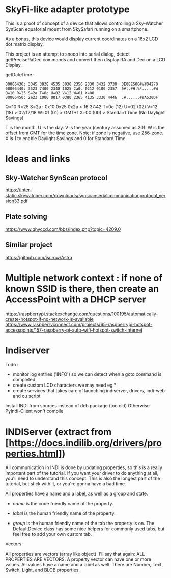# SkyFi-like adapter prototype

This is a proof of concept of a device that allows controlling a Sky-Watcher
SynScan equatorial mount from SkySafari running on a smartphone.

As a bonus, this device would display current coordinates on a 16x2 LCD dot
matrix display.

This project is an attempt to snoop into serial dialog, detect getPreciseRaDec
commands and convert then display RA and Dec on a LCD Display.

getDateTime :

```
00006430: 3345 3038 4535 3030 2356 2330 3432 3730  3E08E500#V#04270
00006440: 3523 7400 2348 1025 2a0c 0212 0100 2357  5#t.#H.%*.....#W Q=10 R=25 S=2a T=0c U=02 V=12 W=01 X=00
00006450: 2e23 1000 0017 0300 2365 4135 3330 4446  .#......#eA530DF
```
Q=10 R=25 S=2a : 0x10 0x25 0x2a > 16:37:42
T=0c (12) U=02 (02) V=12 (18) > 02/12/18
W=01 (01) > GMT+1
X=00 (00) > Standard Time (No Daylight Savings)

T is the month.
U is the day.
V is the year (century assumed as 20).
W is the offset from GMT for the time zone. Note: if zone is negative, use 256-zone.
X is 1 to enable Daylight Savings and 0 for Standard Time.

# Ideas and links

## Sky-Watcher SynScan protocol
https://inter-static.skywatcher.com/downloads/synscanserialcommunicationprotocol_version33.pdf

## Plate solving
https://www.qhyccd.com/bbs/index.php?topic=4209.0

## Similar project
https://github.com/iscrow/Astra

# Multiple network context : if none of known SSID is there, then create an AccessPoint with a DHCP server
https://raspberrypi.stackexchange.com/questions/100195/automatically-create-hotspot-if-no-network-is-available
https://www.raspberryconnect.com/projects/65-raspberrypi-hotspot-accesspoints/157-raspberry-pi-auto-wifi-hotspot-switch-internet

# Indiserver

Todo : 
- monitor log entries ('INFO') so we can detect when a goto command is completed
- create custom LCD characters we may need eg °
- create services that takes care of launching indiserver, drivers, indi-web and ou script



Install INDI from sources instead of deb package (too old)
Otherwise PyIndi-Client won't compile

# INDIServer (extract from [https://docs.indilib.org/drivers/properties.html])
All communication in INDI is done by updating properties, so this is a really important part of the tutorial. If you want your driver to do anything at all, you'll need to understand this concept. This is also the longest part of the tutorial, but stick with it, or you're gonna have a bad time.

All properties have a name and a label, as well as a group and state.

- *name* is the code friendly name of the property.

- *label* is the human friendly name of the property.

- *group* is the human friendly name of the tab the property is on. The DefaultDevice class has some nice helpers for commonly used tabs, but feel free to add your own custom tab.

Vectors

All properties are vectors (array like object). I'll say that again: ALL PROPERTIES ARE VECTORS. A property vector can have one or more values. All values have a name and a label as well. There are Number, Text, Switch, Light, and BLOB properties.
